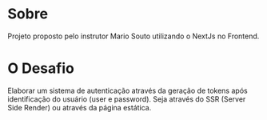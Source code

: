 # Sobre

Projeto proposto pelo instrutor Mario Souto utilizando o NextJs no Frontend.

# O Desafio

Elaborar um sistema de autenticação através da geração de tokens após identificação do usuário (user e password). Seja através do SSR (Server Side Render)
ou através da página estática.


